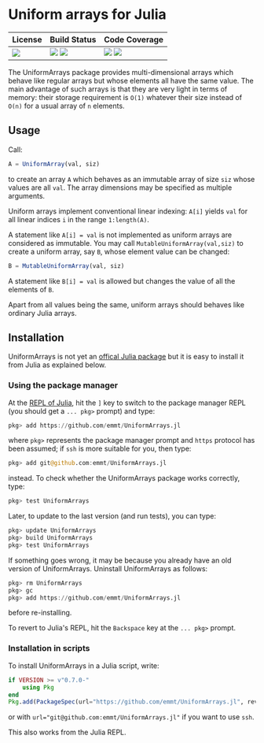 # Uniform arrays for Julia

| **License**                     | **Build Status**                                                | **Code Coverage**                                                   |
|:--------------------------------|:----------------------------------------------------------------|:--------------------------------------------------------------------|
| [![][license-img]][license-url] | [![][travis-img]][travis-url] [![][appveyor-img]][appveyor-url] | [![][coveralls-img]][coveralls-url] [![][codecov-img]][codecov-url] |

The UniformArrays package provides multi-dimensional arrays which behave
like regular arrays but whose elements all have the same value.  The main
advantage of such arrays is that they are very light in terms of memory:
their storage requirement is `O(1)` whatever their size instead of `O(n)`
for a usual array of `n` elements.

## Usage

Call:

```julia
A = UniformArray(val, siz)
```

to create an array `A` which behaves as an immutable array of size `siz` whose
values are all `val`.  The array dimensions may be specified as
multiple arguments.

Uniform arrays implement conventional linear indexing: `A[i]` yields `val`
for all linear indices `i` in the range `1:length(A)`.

A statement like `A[i] = val` is not implemented as uniform arrays are
considered as immutable.  You may call `MutableUniformArray(val,siz)` to
create a uniform array, say `B`, whose element value can be changed:

```julia
B = MutableUniformArray(val, siz)
```

A statement like `B[i] = val` is allowed but changes the value of all the
elements of `B`.

Apart from all values being the same, uniform arrays should behaves like
ordinary Julia arrays.


## Installation

UniformArrays is not yet an [offical Julia package](https://pkg.julialang.org/)
but it is easy to install it from Julia as explained below.


### Using the package manager


At the [REPL of
Julia](https://docs.julialang.org/en/stable/manual/interacting-with-julia/),
hit the `]` key to switch to the package manager REPL (you should get a
`... pkg>` prompt) and type:

```julia
pkg> add https://github.com/emmt/UniformArrays.jl
```

where `pkg>` represents the package manager prompt and `https` protocol has
been assumed; if `ssh` is more suitable for you, then type:

```julia
pkg> add git@github.com:emmt/UniformArrays.jl
```

instead.  To check whether the UniformArrays package works correctly, type:

```julia
pkg> test UniformArrays
```

Later, to update to the last version (and run tests), you can type:

```julia
pkg> update UniformArrays
pkg> build UniformArrays
pkg> test UniformArrays
```

If something goes wrong, it may be because you already have an old version of
UniformArrays.  Uninstall UniformArrays as follows:

```julia
pkg> rm UniformArrays
pkg> gc
pkg> add https://github.com/emmt/UniformArrays.jl
```

before re-installing.

To revert to Julia's REPL, hit the `Backspace` key at the `... pkg>` prompt.


### Installation in scripts

To install UniformArrays in a Julia script, write:

```julia
if VERSION >= v"0.7.0-"
    using Pkg
end
Pkg.add(PackageSpec(url="https://github.com/emmt/UniformArrays.jl", rev="master"));
```

or with `url="git@github.com:emmt/UniformArrays.jl"` if you want to use `ssh`.

This also works from the Julia REPL.

[doc-stable-img]: https://img.shields.io/badge/docs-stable-blue.svg
[doc-stable-url]: https://emmt.github.io/UniformArrays.jl/stable

[doc-dev-img]: https://img.shields.io/badge/docs-dev-blue.svg
[doc-dev-url]: https://emmt.github.io/UniformArrays.jl/dev

[license-url]: ./LICENSE.md
[license-img]: http://img.shields.io/badge/license-MIT-brightgreen.svg?style=flat

[travis-img]: https://travis-ci.org/emmt/UniformArrays.jl.svg?branch=master
[travis-url]: https://travis-ci.org/emmt/UniformArrays.jl

[appveyor-img]: https://ci.appveyor.com/api/projects/status/github/emmt/UniformArrays.jl?branch=master
[appveyor-url]: https://ci.appveyor.com/project/emmt/UniformArrays-jl/branch/master

[coveralls-img]: https://coveralls.io/repos/emmt/UniformArrays.jl/badge.svg?branch=master&service=github
[coveralls-url]: https://coveralls.io/github/emmt/UniformArrays.jl?branch=master

[codecov-img]: http://codecov.io/github/emmt/UniformArrays.jl/coverage.svg?branch=master
[codecov-url]: http://codecov.io/github/emmt/UniformArrays.jl?branch=master
